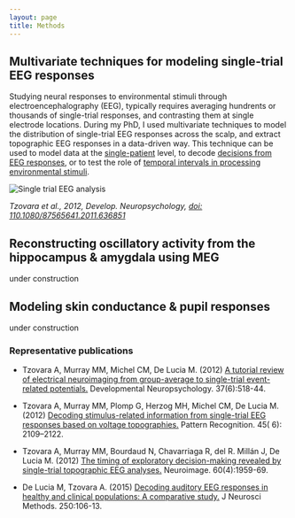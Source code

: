 ```yaml
---
layout: page
title: Methods
---
```


## Multivariate techniques for modeling single-trial EEG responses

Studying neural responses to environmental stimuli through electroencephalography (EEG), typically requires averaging hundrents or thousands of single-trial responses, and contrasting them at single electrode locations. During my PhD, I used multivariate techniques to model the distribution of single-trial EEG responses across the scalp, and extract topographic EEG responses in a data-driven way. This technique can be used to model data at the [single-patient](http://www.sciencedirect.com/science/article/pii/S0165027014003872) level, to decode [decisions from EEG responses](http://www.sciencedirect.com/science/article/pii/S1053811912001632), or to test the role of [temporal intervals in processing environmental stimuli](http://www.sciencedirect.com/science/article/pii/S1053811912001589). 

![Single trial EEG analysis](https://raw.githubusercontent.com/aath0/aath0.github.io/master/assets/img/topogr.jpg)

*Tzovara et al., 2012, Develop. Neuropsychology, [doi: 110.1080/87565641.2011.636851](http://dx.doi.org/10.1080/87565641.2011.636851)*

## Reconstructing oscillatory activity from the hippocampus & amygdala using MEG

under construction

## Modeling skin conductance & pupil responses

under construction


### Representative publications

* Tzovara A, Murray MM, Michel CM, De Lucia M. (2012) [A tutorial review of electrical neuroimaging from group-average to single-trial event-related potentials.](http://www.tandfonline.com/doi/abs/10.1080/87565641.2011.636851) Developmental Neuropsychology. 37(6):518-44.

* Tzovara A, Murray MM, Plomp G, Herzog MH, Michel CM, De Lucia M. (2012) [Decoding stimulus-related information from single-trial EEG responses based on voltage topographies.](http://www.sciencedirect.com/science/article/pii/S0031320311001440) Pattern Recognition. 45( 6): 2109–2122.

* Tzovara A, Murray MM, Bourdaud N, Chavarriaga R, del R. Millán J, De Lucia M. (2012) [The timing of exploratory decision-making revealed by single-trial topographic EEG analyses.](http://www.sciencedirect.com/science/article/pii/S1053811912001632) Neuroimage. 60(4):1959-69.

* De Lucia M, Tzovara A. (2015) [Decoding auditory EEG responses in healthy and clinical populations: A comparative study.](http://www.sciencedirect.com/science/article/pii/S0165027014003872) J Neurosci Methods. 250:106-13.


